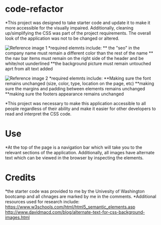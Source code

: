 # code-refactor
*This project was designed to take starter code and update it to make it more accessible for the visually impaired. Additionally, cleaning up/simplifying the CSS was part of the project requirements. The overall look of the application was not to be changed or altered. 

![Reference image 1](https://github.com/killingsworth-kristen/code-refactor/assets/reference-image-1.png)
*required elemnts include:
** the "seo" in the company name must remain a different color than the rest of the name
** the nav bar items must remain on the right side of the header and be white/not uunderlined
**the background picture must remain untouched aprt from alt text added

![Reference image 2](https://github.com/killingsworth-kristen/code-refactor/assets/reference-image-2.png)
*required elemnts include:
**Making sure the font remains unchanged (size, color, type, location on the page, etc)
**making sure the margins and padding between elements remains unchanged
**making sure the footers appearance remains unchanged


*This project was necessary to make this application accessible to all people regardless of their ability and make it easier for other developers to read and interpret the CSS code. 

# Use
*At the top of the page is a navigation bar which will take you to the relevant sections of the application. Additionally, all images have alternate text which can be viewed in the browser by inspecting the elements. 

# Credits
*the starter code was provided to me by the Univesity of Washington bootcamp and all chnages are marked by me in the comments. *Additional resources used for research include:
https://www.w3schools.com/html/html5_semantic_elements.asp
http://www.davidmacd.com/blog/alternate-text-for-css-background-images.html

